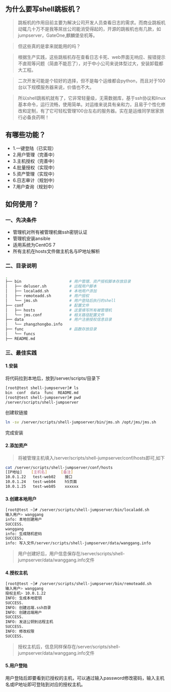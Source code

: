 ## 为什么要写shell跳板机？
>   跳板机的作用目前主要为解决公司开发人员查看日志的需求。而商业跳板机动辄几十万不是我等屌丝公司能消受得起的，开源的跳板机也有几款，如jumpserver，GateOne,麒麟堡垒机等。

> 但这些真的是拿来就能用的吗？

> 根据生产实践，这些跳板机存在查看日志卡死、web界面无响应、报错提示不直观等问题（简直不能忍了），对于中小公司来说体型过大，安装卸载都大工程。

> 二次开发可能是个较好的选择，但不是每个运维都会python，而且对于100台以下规模服务器来说，价值也不大。

> 所以shell跳板机就有了，它非常轻量级，无需数据库，基于ssh协议和linux基本命令，运行流畅，使用简单。对运维来说具有亲和力，且易于个性化修改和定制，有了它可轻松管理100台左右的服务器。实在是运维同学居家旅行必备良药啊！


## 有哪些功能？
* 1.一键登陆（已实现）
* 2.用户管理（完善中）
* 3.主机授权（完善中）
* 4.批量授权（实现中）
* 5.资产管理（实现中）
* 6.日志审计（规划中）
* 7.用户查询（规划中）

## 如何使用？
### 一、先决条件
* 管理机对所有被管理机做ssh密钥认证
* 管理机安装ansible
* 适用系统为CentOS 7
* 所有主机在hosts文件做主机名与IP地址解析



### 二、目录说明
```sh
.
├── bin                     # 用户管理、资产授权脚本存放目录
│   ├── deluser.sh          # 远程用户脚本
│   ├── localadd.sh         # 本地用户添加
│   ├── remoteadd.sh        # 用户授权
│   └── jms.sh              # 用户登陆后执行的shell
├── conf                    # 配置文件
│   ├── hosts               # 这里填写所有被管理机
│   └── jms.conf            # 相关路径配置文件
├── data                    # 用户注册授权信息目录
│   └── zhangzhongbo.info
├── func                    # 函数存放目录
│   └── funcs
├── README.md
```

### 三、最佳实践
#### 1.安装
将代码拉到本地后，放到/server/scripts/目录下
```sh
[root@test shell-jumpserver]# ls
bin  conf  data  func  README.md
[root@test shell-jumpserver]# pwd
/server/scripts/shell-jumpserver
```
创建软链接
```sh
ln -sv /server/scripts/shell-jumpserver/bin/jms.sh /opt/jms/jms.sh
```
完成安装

#### 2.添加资产
> 将被管理主机填入/server/scripts/shell-jumpserver/conf/hosts即可,如下
```sh
cat /server/scripts/shell-jumpserver/conf/hosts
[IP地址]    [主机名]      [备注]
10.0.1.22   test-web02    接口
10.0.1.24   test-web04    h5页面
10.0.1.25   test-web05    xxxxxx
```

#### 3.创建本地用户
```sh
[root@test ~]# /server/scripts/shell-jumpserver/bin/localadd.sh
输入用户> wanggang
info: 本地创建用户
SUCCESS.
wanggang
info: 生成随机密码
SUCCESS.
info: 写入文件/server/scripts/shell-jumpserver/data/wanggang.info
```
> 用户创建好后，用户信息保存在/server/scripts/shell-jumpserver/data/wanggang.info文件


#### 4.授权主机
```sh
[root@test ~]# /server/scripts/shell-jumpserver/bin/remoteadd.sh
输入用户> wanggang
授权主机> 10.0.1.22
INFO: 生成本地密钥
SUCCESS.
INFO: 创建远端.ssh目录
INFO: 创建远端用户
SUCCESS.
INFO: 发送公钥到远程主机
SUCCESS.
INFO: 修改权限
SUCCESS.
```
> 授权主机后，信息同样保存在/server/scripts/shell-jumpserver/data/wanggang.info文件

#### 5.用户登陆
用户登陆后即要看到已授权的主机，可以通过输入password修改密码，输入主机名或IP地址即可登陆到对应的授权主机。

